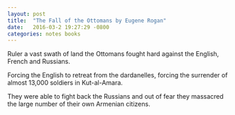 ```yaml
---
layout: post
title:  "The Fall of the Ottomans by Eugene Rogan"
date:   2016-03-2 19:27:29 -0800
categories: notes books
---
```


Ruler a vast swath of land the Ottomans fought hard against the English,
French and Russians.

Forcing the English to retreat from the dardanelles, forcing the surrender of
almost 13,000 soldiers in Kut-al-Amara.

They were able to fight back the Russians and out of fear they massacred
the large number of their own Armenian citizens.
